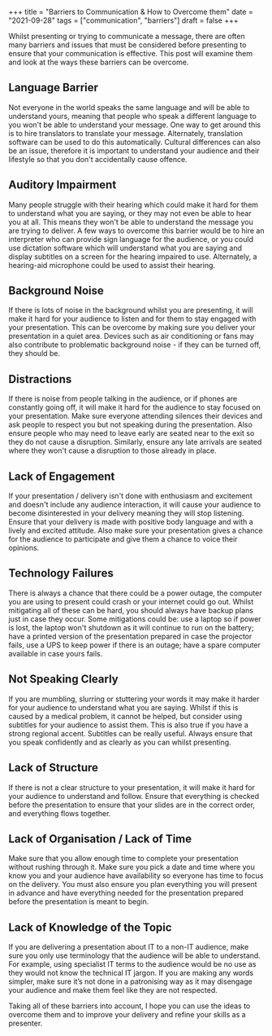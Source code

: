 +++
title = "Barriers to Communication & How to Overcome them"
date = "2021-09-28"
tags = ["communication", "barriers"]
draft = false
+++

Whilst presenting or trying to communicate a message, there are often many barriers and issues that must be considered before presenting to ensure that your communication is effective. This post will examine them and look at the ways these barriers can be overcome.

## Language Barrier
Not everyone in the world speaks the same language and will be able to understand yours, meaning that people who speak a different language to you won't be able to understand your message. One way to get around this is to hire translators to translate your message. Alternately, translation software can be used to do this automatically. Cultural differences can also be an issue, therefore it is important to understand your audience and their lifestyle so that you don't accidentally cause offence.

## Auditory Impairment
Many people struggle with their hearing which could make it hard for them to understand what you are saying, or they may not even be able to hear you at all. This means they won't be able to understand the message you are trying to deliver. A few ways to overcome this barrier would be to hire an interpreter who can provide sign language for the audience, or you could use dictation software which will understand what you are saying and display subtitles on a screen for the hearing impaired to use. Alternately, a hearing-aid microphone could be used to assist their hearing.

## Background Noise
If there is lots of noise in the background whilst you are presenting, it will make it hard for your audience to listen and for them to stay engaged with your presentation. This can be overcome by making sure you deliver your presentation in a quiet area. Devices such as air conditioning or fans may also contribute to problematic background noise - if they can be turned off, they should be.

## Distractions
If there is noise from people talking in the audience, or if phones are constantly going off, it will make it hard for the audience to stay focused on your presentation. Make sure everyone attending silences their devices and ask people to respect you but not speaking during the presentation. Also ensure people who may need to leave early are seated near to the exit so they do not cause a disruption. Similarly, ensure any late arrivals are seated where they won't cause a disruption to those already in place.

## Lack of Engagement
If your presentation / delivery isn't done with enthusiasm and excitement and doesn't include any audience interaction, it will cause your audience to become disinterested in your delivery meaning they will stop listening. Ensure that your delivery is made with positive body language and with a lively and excited attitude. Also make sure your presentation gives a chance for the audience to participate and give them a chance to voice their opinions.

## Technology Failures
There is always a chance that there could be a power outage, the computer you are using to present could crash or your internet could go out. Whilst mitigating all of these can be hard, you should always have backup plans just in case they occur. Some mitigations could be: use a laptop so if power is lost, the laptop won't shutdown as it will continue to run on the battery; have a printed version of the presentation prepared in case the projector fails, use a UPS to keep power if there is an outage; have a spare computer available in case yours fails.

## Not Speaking Clearly
If you are mumbling, slurring or stuttering your words it may make it harder for your audience to understand what you are saying. Whilst if this is caused by a medical problem, it cannot be helped, but consider using subtitles for your audience to assist them. This is also true if you have a strong regional accent. Subtitles can be really useful. Always ensure that you speak confidently and as clearly as you can whilst presenting.

## Lack of Structure
If there is not a clear structure to your presentation, it will make it hard for your audience to understand and follow. Ensure that everything is checked before the presentation to ensure that your slides are in the correct order, and everything flows together.

## Lack of Organisation / Lack of Time
Make sure that you allow enough time to complete your presentation without rushing through it. Make sure you pick a date and time where you know you and your audience have availability so everyone has time to focus on the delivery. You must also ensure you plan everything you will present in advance and have everything needed for the presentation prepared before the presentation is meant to begin.

## Lack of Knowledge of the Topic
If you are delivering a presentation about IT to a non-IT audience, make sure you only use terminology that the audience will be able to understand. For example, using specialist IT terms to the audience would be no use as they would not know the technical IT jargon. If you are making any words simpler, make sure it’s not done in a patronising way as it may disengage your audience and make them feel like they are not respected.


Taking all of these barriers into account, I hope you can use the ideas to overcome them and to improve your delivery and refine your skills as a presenter.
